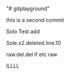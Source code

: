 "# gitplayground" 

this is a second commit

Solo Test.add

Sole.x2.deleted.line.10


raw.del.del
if etc raw

lLLLL
